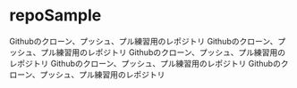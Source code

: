 # repoSample
Githubのクローン、プッシュ、プル練習用のレポジトリ
Githubのクローン、プッシュ、プル練習用のレポジトリ
Githubのクローン、プッシュ、プル練習用のレポジトリ
Githubのクローン、プッシュ、プル練習用のレポジトリ
Githubのクローン、プッシュ、プル練習用のレポジトリ